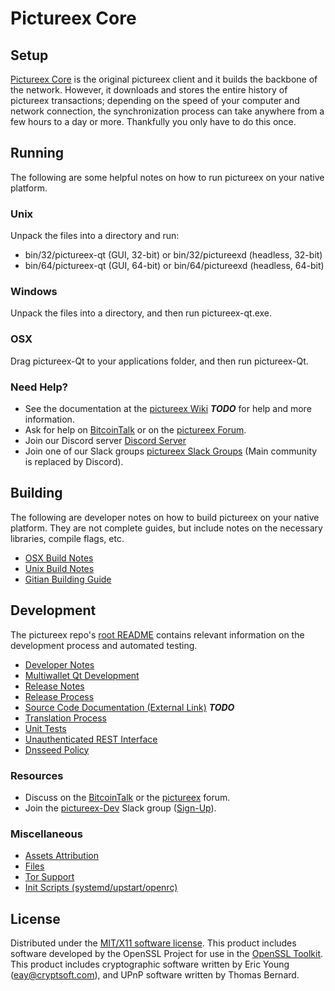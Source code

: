 Pictureex Core
=====================

Setup
---------------------
[Pictureex Core](http://pic.io/wallet) is the original pictureex client and it builds the backbone of the network. However, it downloads and stores the entire history of pictureex transactions; depending on the speed of your computer and network connection, the synchronization process can take anywhere from a few hours to a day or more. Thankfully you only have to do this once.

Running
---------------------
The following are some helpful notes on how to run pictureex on your native platform.

### Unix

Unpack the files into a directory and run:

- bin/32/pictureex-qt (GUI, 32-bit) or bin/32/pictureexd (headless, 32-bit)
- bin/64/pictureex-qt (GUI, 64-bit) or bin/64/pictureexd (headless, 64-bit)

### Windows

Unpack the files into a directory, and then run pictureex-qt.exe.

### OSX

Drag pictureex-Qt to your applications folder, and then run pictureex-Qt.

### Need Help?

* See the documentation at the [pictureex Wiki](https://en.bitcoin.it/wiki/Main_Page) ***TODO***
for help and more information.
* Ask for help on [BitcoinTalk](https://bitcointalk.org/index.php?topic=1262920.0) or on the [pictureex Forum](http://forum.pic.io/).
* Join our Discord server [Discord Server](https://discord.pic.io)
* Join one of our Slack groups [pictureex Slack Groups](https://pic.io/slack-logins/) (Main community is replaced by Discord).

Building
---------------------
The following are developer notes on how to build pictureex on your native platform. They are not complete guides, but include notes on the necessary libraries, compile flags, etc.

- [OSX Build Notes](build-osx.md)
- [Unix Build Notes](build-unix.md)
- [Gitian Building Guide](gitian-building.md)

Development
---------------------
The pictureex repo's [root README](https://github.com/pictureex-Project/pictureex/blob/master/README.md) contains relevant information on the development process and automated testing.

- [Developer Notes](developer-notes.md)
- [Multiwallet Qt Development](multiwallet-qt.md)
- [Release Notes](release-notes.md)
- [Release Process](release-process.md)
- [Source Code Documentation (External Link)](https://dev.visucore.com/bitcoin/doxygen/) ***TODO***
- [Translation Process](translation_process.md)
- [Unit Tests](unit-tests.md)
- [Unauthenticated REST Interface](REST-interface.md)
- [Dnsseed Policy](dnsseed-policy.md)

### Resources

* Discuss on the [BitcoinTalk](https://bitcointalk.org/index.php?topic=1262920.0) or the [pictureex](http://forum.pic.io/) forum.
* Join the [pictureex-Dev](https://pictureex-dev.slack.com/) Slack group ([Sign-Up](https://pictureex-dev.herokuapp.com/)).

### Miscellaneous
- [Assets Attribution](assets-attribution.md)
- [Files](files.md)
- [Tor Support](tor.md)
- [Init Scripts (systemd/upstart/openrc)](init.md)

License
---------------------
Distributed under the [MIT/X11 software license](http://www.opensource.org/licenses/mit-license.php).
This product includes software developed by the OpenSSL Project for use in the [OpenSSL Toolkit](https://www.openssl.org/). This product includes
cryptographic software written by Eric Young ([eay@cryptsoft.com](mailto:eay@cryptsoft.com)), and UPnP software written by Thomas Bernard.
